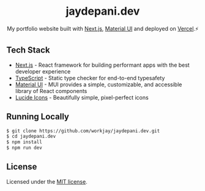 <h1 align="center">
  jaydepani.dev
</h1>
<p align="center">
  My portfolio website built with <a href="https://nextjs.org" target="_blank">Next.js</a>, <a href="https://mui.com" target="_blank">Material UI</a> and deployed on <a href="https://vercel.com" target="_blank">Vercel</a>.⚡
</p>

<!-- ![preview](https://raw.githubusercontent.com/workjay/jaydepani.dev/main/thumbnail.png) -->

## Tech Stack

- [Next.js](https://nextjs.org) - React framework for building performant apps with the best developer experience
- [TypeScript](https://typescriptlang.org) - Static type checker for end-to-end typesafety
- [Material UI](https://mui.com) - MUI provides a simple, customizable, and accessible library of React components
- [Lucide Icons](https://lucide.dev) - Beautifully simple, pixel-perfect icons

## Running Locally

```bash
$ git clone https://github.com/workjay/jaydepani.dev.git
$ cd jaydepani.dev
$ npm install
$ npm run dev
```

## License

Licensed under the [MIT license](https://github.com/workjay/jaydepani.dev/blob/main/LICENSE).
